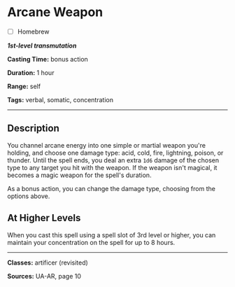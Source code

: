 # Arcane Weapon

- [ ] Homebrew

***1st-level transmutation***

**Casting Time:** bonus action

**Duration:** 1 hour

**Range:** self

**Tags:** verbal, somatic, concentration

---

## Description
You channel arcane energy into one simple or martial weapon you're holding, and choose one damage type: acid, cold, fire, lightning, poison, or thunder.
Until the spell ends, you deal an extra `1d6` damage of the chosen type to any target you hit with the weapon.
If the weapon isn't magical, it becomes a magic weapon for the spell's duration.

As a bonus action, you can change the damage type, choosing from the options above.

## At Higher Levels
When you cast this spell using a spell slot of 3rd level or higher, you can maintain your concentration on the spell for up to 8 hours.

---

**Classes:** artificer (revisited)

**Sources:** UA-AR, page 10
